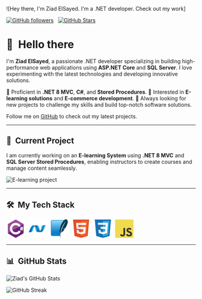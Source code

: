 ![Hey there, I'm Ziad ElSayed. I'm a .NET developer. Check out my work]

[![GitHub followers](https://img.shields.io/github/followers/ZiadElSayed?logo=GitHub&style=for-the-badge)](https://github.com/ZiadElSayed) &nbsp; [![GitHub Stars](https://img.shields.io/github/stars/ZiadElSayed?logo=github&style=for-the-badge)](https://github.com/ZiadElSayed)

# 👋 &nbsp;Hello there

I'm **Ziad ElSayed**, a passionate .NET developer specializing in building high-performance web applications using **ASP.NET Core** and **SQL Server**. I love experimenting with the latest technologies and developing innovative solutions.

🔹 Proficient in **.NET 8 MVC**, **C#**, and **Stored Procedures**.
🔹 Interested in **E-learning solutions** and **E-commerce development**.
🔹 Always looking for new projects to challenge my skills and build top-notch software solutions.

Follow me on [GitHub](https://github.com/ZiadElSayed) to check out my latest projects.

---

## 🚀 &nbsp;Current Project

I am currently working on an **E-learning System** using **.NET 8 MVC** and **SQL Server Stored Procedures**, enabling instructors to create courses and manage content seamlessly.

![E-learning project](https://github.com/ZiadElSayed/assets/e-learning.png)

---

## 🛠 &nbsp;My Tech Stack

<img src="https://raw.githubusercontent.com/devicons/devicon/master/icons/csharp/csharp-original.svg" alt="C#" width="50" height="50"/> &nbsp;<img src="https://raw.githubusercontent.com/devicons/devicon/master/icons/dot-net/dot-net-original.svg" alt=".NET" width="50" height="50"/> &nbsp;<img src="https://raw.githubusercontent.com/devicons/devicon/master/icons/sqlite/sqlite-original.svg" alt="SQL Server" width="50" height="50"/> &nbsp;<img src="https://raw.githubusercontent.com/devicons/devicon/master/icons/html5/html5-original.svg" alt="HTML5" width="50" height="50"/> &nbsp;<img src="https://raw.githubusercontent.com/devicons/devicon/master/icons/css3/css3-original.svg" alt="CSS3" width="50" height="50"/> &nbsp;<img src="https://raw.githubusercontent.com/devicons/devicon/master/icons/javascript/javascript-original.svg" alt="JavaScript" width="50" height="50"/>

---

## 📊 &nbsp;GitHub Stats

![Ziad's GitHub Stats](https://github-readme-stats.vercel.app/api?username=ZiadElSayed&hide=contribs,prs&show_icons=true&bg_color=0d1116&title_color=0E7FC0&text_color=a4aacb&icon_color=007ec6)

![GitHub Streak](https://github-readme-streak-stats.herokuapp.com/?user=ZiadElSayed&theme=dark&count_private=true&bg_color=0d1116&title_color=0E7FC0&text_color=a4aacb&icon_color=007ec6)
